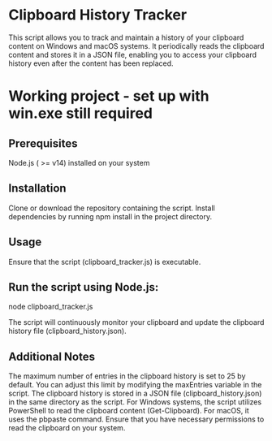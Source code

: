 # Clipboard History Tracker

This script allows you to track and maintain a history of your clipboard content on Windows and macOS systems. It periodically reads the clipboard content and stores it in a JSON file, enabling you to access your clipboard history even after the content has been replaced.

# Working project - set up with win.exe still required

## Prerequisites

Node.js ( >= v14) installed on your system

## Installation

Clone or download the repository containing the script.
Install dependencies by running npm install in the project directory.

## Usage

Ensure that the script (clipboard_tracker.js) is executable.

## Run the script using Node.js:

node clipboard_tracker.js

The script will continuously monitor your clipboard and update the clipboard history file (clipboard_history.json).

## Additional Notes

The maximum number of entries in the clipboard history is set to 25 by default. You can adjust this limit by modifying the maxEntries variable in the script.
The clipboard history is stored in a JSON file (clipboard_history.json) in the same directory as the script.
For Windows systems, the script utilizes PowerShell to read the clipboard content (Get-Clipboard). For macOS, it uses the pbpaste command.
Ensure that you have necessary permissions to read the clipboard on your system.
